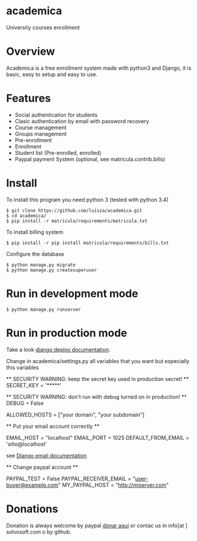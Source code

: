# academica
University courses enrollment


# Overview

Academica is a free enrollment system made with python3 and Django, it is basic, easy to setup and 
easy to use.

# Features

* Social authentication for students 
* Clasic authentication by email with password recovery
* Course management
* Groups management
* Pre-enrollment
* Enrollment 
* Student list (Pre-enrolled, enrolled) 
* Paypal payment System (optional, see matricula.contrib.bills)

# Install 

To install this program you need python 3  (tested with python 3.4)


	$ git clone https://github.com/luisza/academica.git
	$ cd academica/
	$ pip install -r matricula/requirements/matricula.txt

To install billing system
	
	$ pip install -r pip install matricula/requirements/bills.txt
		

	
Configure the database

	$ python manage.py migrate
	$ python manage.py createsuperuser
	
# Run in development mode

	$ python manage.py runserver
	


# Run in production mode

Take a look [django deploy documentation](https://docs.djangoproject.com/en/1.8/howto/deployment/).

Change in academica/settings.py all variables that you want but especially this variables

** SECURITY WARNING: keep the secret key used in production secret! **
SECRET_KEY = '*****'

** SECURITY WARNING: don't run with debug turned on in production! **
DEBUG = False

ALLOWED_HOSTS = ["your domain", "your subdomain"]

** Put your email account correctly **

EMAIL_HOST = "localhost"
EMAIL_PORT = 1025
DEFAULT_FROM_EMAIL = 'sitio@localhost'

see [Django email documentation](https://docs.djangoproject.com/en/1.8/topics/email/)

** Change paypal account **

PAYPAL_TEST = False
PAYPAL_RECEIVER_EMAIL = "user-buyer@example.com"
MY_PAYPAL_HOST = "http://miserver.com"

# Donations

Donation is always welcome by paypal [donar aquí](https://www.paypal.com/cgi-bin/webscr?cmd=_donations&business=DYR7VVLUED6V6&lc=AL&item_name=Academia%20desarrollo&item_number=22&currency_code=USD&bn=PP%2dDonationsBF%3abtn_donateCC_LG%2egif%3aNonHosted)
or contac us in info[at ] solvosoft.com o by github.
